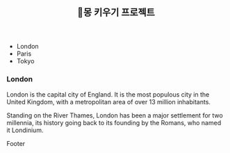 <header>
 <h2 align=center> 🐉몽 키우기 프로젝트</h2>
</header>

<section>
  <nav>
    <ul>
      <li>London</li>
      <li>Paris</li>
      <li>Tokyo</li>
    </ul>
  </nav>
  
  <article>
    <h1>London</h1>
    <p>London is the capital city of England. It is the most populous city in the  United Kingdom, with a metropolitan area of over 13 million inhabitants.</p>
    <p>Standing on the River Thames, London has been a major settlement for two millennia, its history going back to its founding by the Romans, who named it Londinium.</p>
  </article>
</section>

<footer>
  <p>Footer</p>
</footer>
